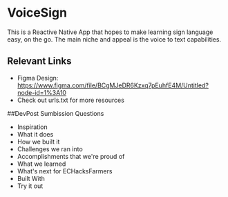 # VoiceSign

This is a Reactive Native App that hopes to make learning sign language easy, on the go. The main niche and appeal is the voice to text capabilities.

## Relevant Links

- Figma Design: https://www.figma.com/file/BCgMJeDR6Kzxq7pEuhfE4M/Untitled?node-id=1%3A10
- Check out urls.txt for more resources

##DevPost Sumbission Questions

- Inspiration
- What it does
- How we built it
- Challenges we ran into
- Accomplishments that we're proud of
- What we learned
- What's next for ECHacksFarmers
- Built With
- Try it out
